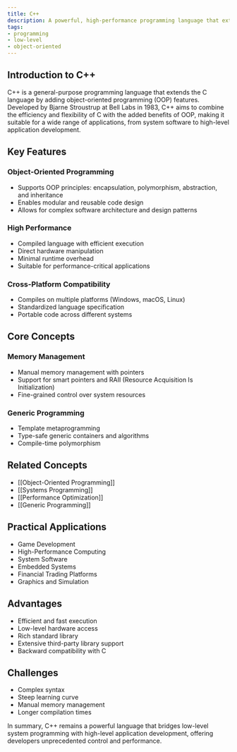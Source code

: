 ```yaml
---
title: C++
description: A powerful, high-performance programming language that extends C with object-oriented programming features
tags:
- programming
- low-level
- object-oriented
---
```


## Introduction to C++

C++ is a general-purpose programming language that extends the C language by adding object-oriented programming (OOP) features. Developed by Bjarne Stroustrup at Bell Labs in 1983, C++ aims to combine the efficiency and flexibility of C with the added benefits of OOP, making it suitable for a wide range of applications, from system software to high-level application development.

## Key Features

### Object-Oriented Programming

- Supports OOP principles: encapsulation, polymorphism, abstraction, and inheritance
- Enables modular and reusable code design
- Allows for complex software architecture and design patterns

### High Performance

- Compiled language with efficient execution
- Direct hardware manipulation
- Minimal runtime overhead
- Suitable for performance-critical applications

### Cross-Platform Compatibility

- Compiles on multiple platforms (Windows, macOS, Linux)
- Standardized language specification
- Portable code across different systems

## Core Concepts

### Memory Management

- Manual memory management with pointers
- Support for smart pointers and RAII (Resource Acquisition Is Initialization)
- Fine-grained control over system resources

### Generic Programming

- Template metaprogramming
- Type-safe generic containers and algorithms
- Compile-time polymorphism

## Related Concepts

- [[Object-Oriented Programming]]
- [[Systems Programming]]
- [[Performance Optimization]]
- [[Generic Programming]]

## Practical Applications

- Game Development
- High-Performance Computing
- System Software
- Embedded Systems
- Financial Trading Platforms
- Graphics and Simulation

## Advantages

- Efficient and fast execution
- Low-level hardware access
- Rich standard library
- Extensive third-party library support
- Backward compatibility with C

## Challenges

- Complex syntax
- Steep learning curve
- Manual memory management
- Longer compilation times

In summary, C++ remains a powerful language that bridges low-level system programming with high-level application development, offering developers unprecedented control and performance.
